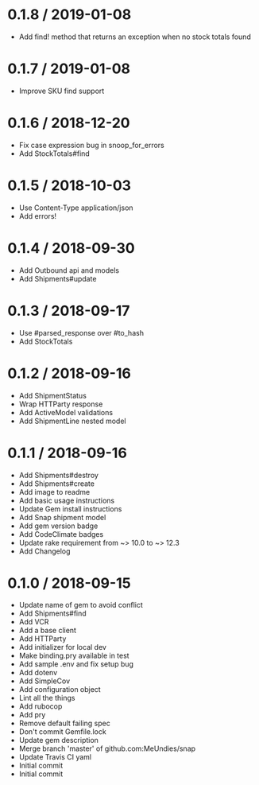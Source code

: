 
0.1.8 / 2019-01-08
==================

  * Add find! method that returns an exception when no stock totals found

0.1.7 / 2019-01-08
==================

  * Improve SKU find support

0.1.6 / 2018-12-20
==================

  * Fix case expression bug in snoop_for_errors
  * Add StockTotals#find

0.1.5 / 2018-10-03
==================

  * Use Content-Type application/json
  * Add errors!

0.1.4 / 2018-09-30
==================

  * Add Outbound api and models
  * Add Shipments#update

0.1.3 / 2018-09-17
==================

  * Use #parsed_response over #to_hash
  * Add StockTotals

0.1.2 / 2018-09-16
==================

  * Add ShipmentStatus
  * Wrap HTTParty response
  * Add ActiveModel validations
  * Add ShipmentLine nested model

0.1.1 / 2018-09-16
==================

  * Add Shipments#destroy
  * Add Shipments#create
  * Add image to readme
  * Add basic usage instructions
  * Update Gem install instructions
  * Add Snap shipment model
  * Add gem version badge
  * Add CodeClimate badges
  * Update rake requirement from ~> 10.0 to ~> 12.3
  * Add Changelog

0.1.0 / 2018-09-15
==================

  * Update name of gem to avoid conflict
  * Add Shipments#find
  * Add VCR
  * Add a base client
  * Add HTTParty
  * Add initializer for local dev
  * Make binding.pry available in test
  * Add sample .env and fix setup bug
  * Add dotenv
  * Add SimpleCov
  * Add configuration object
  * Lint all the things
  * Add rubocop
  * Add pry
  * Remove default failing spec
  * Don't commit Gemfile.lock
  * Update gem description
  * Merge branch 'master' of github.com:MeUndies/snap
  * Update Travis CI yaml
  * Initial commit
  * Initial commit

